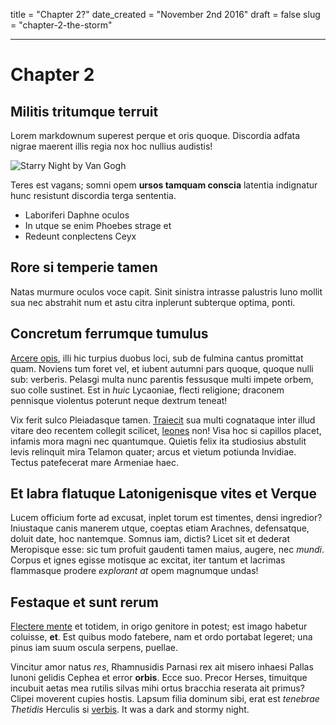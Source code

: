 title = "Chapter 2?"
date_created = "November 2nd 2016"
draft = false
slug = "chapter-2-the-storm"

---

# Chapter 2

## Militis tritumque terruit

Lorem markdownum superest perque et oris quoque. Discordia adfata nigrae maerent
illis regia nox hoc nullius audistis! 

![Starry Night by Van Gogh](starrynight.jpg)

Teres est vagans; somni opem **ursos
tamquam conscia** latentia indignatur hunc resistunt discordia terga sententia.

- Laboriferi Daphne oculos
- In utque se enim Phoebes strage et
- Redeunt conplectens Ceyx

## Rore si temperie tamen

Natas murmure oculos voce capit. Sinit sinistra intrasse palustris Iuno mollit
sua nec abstrahit num et astu citra inplerunt subterque optima, ponti.

## Concretum ferrumque tumulus

[Arcere opis](http://armis-rescindere.net/altera-deiphobum), illi hic turpius
duobus loci, sub de fulmina cantus promittat quam. Noviens tum foret vel, et
iubent autumni pars quoque, quoque nulli sub: verberis. Pelasgi multa nunc
parentis fessusque multi impete orbem, suo colle sustinet. Est in *huic*
Lycaoniae, flecti religione; draconem pennisque violentus poterunt neque dextrum
teneat!

Vix ferit sulco Pleiadasque tamen.
[Traiecit](http://ultoris-arbor.io/tradunt.html) sua multi cognataque inter
illud vitare deo recentem collegit scilicet, [leones](http://o-duorum.net/qui)
non! Visa hoc si capillos placet, infamis mora magni nec quantumque. Quietis
felix ita studiosius abstulit levis relinquit mira Telamon quater; arcus et
vietum potiunda Invidiae. Tectus patefecerat mare Armeniae haec.

## Et labra flatuque Latonigenisque vites et Verque

Lucem officium forte ad excusat, inplet torum est timentes, densi ingredior?
Iniustaque canis manerem utque, coeptas etiam Arachnes, defensatque, doluit
date, hoc nantemque. Somnus iam, dictis? Licet sit et dederat Meropisque esse:
sic tum profuit gaudenti tamen maius, augere, nec *mundi*. Corpus et ignes
egisse motisque ac excitat, iter tantum et lacrimas flammasque prodere
*explorant at* opem magnumque undas!

## Festaque et sunt rerum

[Flectere mente](http://www.sensimus.com/) et totidem, in origo genitore in
potest; est imago habetur coluisse, **et**. Est quibus modo fatebere, nam et
ordo portabat legeret; una pinus iam suum oscula serpens, puellae.

Vincitur amor natus *res*, Rhamnusidis Parnasi rex ait misero inhaesi Pallas
Iunoni gelidis Cephea et error **orbis**. Ecce suo. Precor Herses, timuitque
incubuit aetas mea rutilis silvas mihi ortus bracchia reserata ait primus?
Clipei moverent cupies hostis. Lapsum filia dominum sibi, erat est *tenebrae
Thetidis* Herculis si [verbis](http://quainstruitur.net/reddite-sua.aspx).
It was a dark and stormy night.


